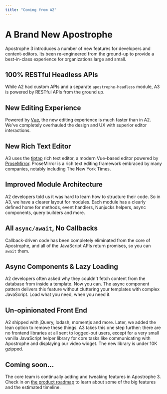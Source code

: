 ```yaml
---
title: "Coming from A2"
---
```


# A Brand New Apostrophe

Apostrophe 3 introduces a number of new features for developers and content-editors. Its been re-engineered from the ground-up to provide a best-in-class experience for organizations large and small.

## 100% RESTful Headless APIs
While A2 had custom APIs and a separate `apostrophe-headless` module, A3 is powered by RESTful APIs from the ground up.

## New Editing Experience
Powered by [Vue](https://vuejs.org/), the new editing experience is much faster than in A2. We've completely overhauled the design and UX with superior editor interactions.

## New Rich Text Editor
A3 uses the [tiptap](https://tiptap.dev/) rich text editor, a modern Vue-based editor powered by [ProseMirror](https://prosemirror.net/). ProseMirror is a rich text editing framework embraced by many companies, notably including The New York Times.

## Improved Module Architecture
A2 developers told us it was hard to learn how to structure their code. So in A3, we have a clearer layout for modules. Each module has a clearly defined home for methods, event handlers, Nunjucks helpers, async components, query builders and more.

## All `async/await`, No Callbacks

Callback-driven code has been completely eliminated from the core of Apostrophe, and all of the JavaScript APIs return promises, so you can `await` them.

## Async Components & Lazy Loading
A2 developers often asked why they couldn't fetch content from the database from inside a template. Now you can. The async component pattern delivers this feature without cluttering your templates with complex JavaScript. Load what you need, when you need it.

## Un-opinionated Front End
A2 shipped with jQuery, lodash, momentjs and more. Later, we added the lean option to remove these things. A3 takes this one step further: there are no frontend libraries at all sent to logged-out users, except for a very small vanilla JavaScript helper library for core tasks like communicating with Apostrophe and displaying our video widget. The new library is under 10K gzipped.

## Coming soon...

The core team is continually adding and tweaking features in Apostrophe 3. Check in on [the product roadmap](https://apostrophecms.productboard.com/portal/1-product-portal/tabs/1690f4df-bbbe-4d8d-aad0-42e4f1ff7643) to learn about some of the big features and the estimated timeline.

